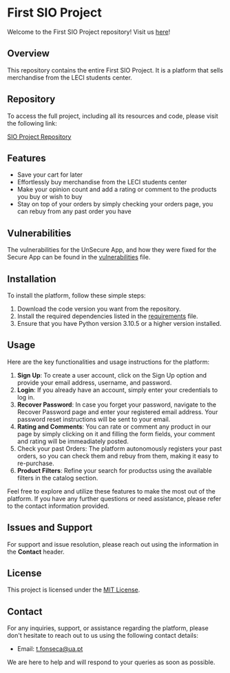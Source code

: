 # First SIO Project

Welcome to the First SIO Project repository! Visit us [here](https://financialtipeco.online/)!

## Overview

This repository contains the entire First SIO Project. It is a platform that sells merchandise from the LECI students center.

## Repository

To access the full project, including all its resources and code, please visit the following link:

[SIO Project Repository](https://github.com/detiuaveiro/1st-project-group_10)

## Features

- Save your cart for later
- Effortlessly buy merchandise from the LECI students center
- Make your opinion count and add a rating or comment to the products you buy or wish to buy
- Stay on top of your orders by simply checking your orders page, you can rebuy from any past order you have

## Vulnerabilities

The vulnerabilities for the UnSecure App, and how they were fixed for the Secure App can be found in the [vulnerabilities](https://github.com/detiuaveiro/1st-project-group_10/blob/main/vulnerabilities.md) file.

## Installation

To install the platform, follow these simple steps:

1. Download the code version you want from the repository.
2. Install the required dependencies listed in the [requirements](https://github.com/Projeto-ECO/Project-ECO/blob/main/requirements.md) file.
3. Ensure that you have Python version 3.10.5 or a higher version installed.

## Usage

Here are the key functionalities and usage instructions for the platform:

1. **Sign Up**: To create a user account, click on the Sign Up option and provide your email address, username, and password.
2. **Login**: If you already have an account, simply enter your credentials to log in.
3. **Recover Password**: In case you forget your password, navigate to the Recover Password page and enter your registered email address. Your password reset instructions will be sent to your email.
4. **Rating and Comments**: You can rate or comment any product in our page by simply clicking on it and filling the form fields, your comment and rating will be immeadiately posted.
5. Check your past Orders: The platform autonomously registers your past orders, so you can check them and rebuy from them, making it easy to re-purchase.
6. **Product Filters**: Refine your search for productss  using the available filters in the catalog section.

Feel free to explore and utilize these features to make the most out of the platform. If you have any further questions or need assistance, please refer to the contact information provided.

## Issues and Support

For support and issue resolution, please reach out using the information in the **Contact** header.

## License

This project is licensed under the [MIT License](LICENSE).

## Contact

For any inquiries, support, or assistance regarding the platform, please don't hesitate to reach out to us using the following contact details:

* Email: [t.fonseca@ua.pt](mailto:t.fonseca@ua.pt)

We are here to help and will respond to your queries as soon as possible.
